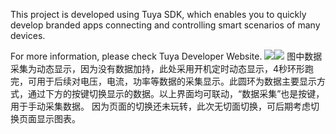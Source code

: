 
This project is developed using Tuya SDK, which enables you to quickly develop branded apps connecting and controlling smart scenarios of many devices.

  

For more information, please check Tuya Developer Website.
![](README_md_files%5Cimage.png?v=1&type=image)![](README_md_files%5Cimage%20%282%29.png?v=1&type=image)
图中数据采集为动态显示，因为没有数据加持，此处采用开机定时动态显示，4秒环形跑完，可用于后续对电压，电流，功率等数据的采集显示。此圆环为数据主要显示方式，通过下方的按键切换显示的数据。以上界面均可联动，“数据采集”也是按键，用于手动采集数据。
因为页面的切换还未玩转，此次无切面切换，可后期考虑切换页面显示图表。
